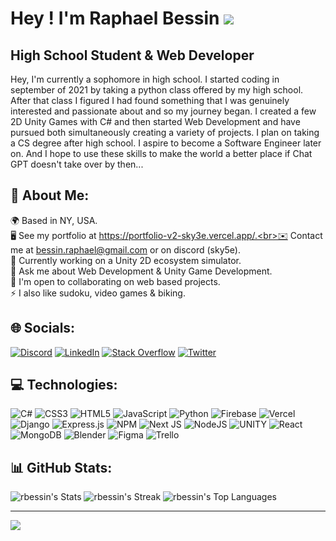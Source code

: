 Hey ! I'm Raphael Bessin ![](https://user-images.githubusercontent.com/18350557/176309783-0785949b-9127-417c-8b55-ab5a4333674e.gif)
=================================================================================================================================

High School Student & Web Developer
-----------------------------------

Hey, I'm currently a sophomore in high school. I started coding in september of 2021 by taking a python class offered by my high school. After that class I figured I had found something that I was genuinely interested and passionate about and so my journey began. I created a few 2D Unity Games with C# and then started Web Development and have pursued both simultaneously creating a variety of projects. I plan on taking a CS degree after high school. I aspire to become a Software Engineer later on. And I hope to use these skills to make the world a better place if Chat GPT doesn't take over by then...

💫 About Me:
-----------------------------------
🌍 Based in NY, USA.<br>🖥️ See my portfolio at https://portfolio-v2-sky3e.vercel.app/.<br>✉️ Contact me at bessin.raphael@gmail.com or on discord (sky5e).<br>🔭 Currently working on a Unity 2D ecosystem simulator.<br>💬 Ask me about Web Development & Unity Game Development.<br>🤝 I'm open to collaborating on web based projects.<br>⚡ I also like sudoku, video games & biking.


🌐 Socials:
-----------------------------------
[![Discord](https://img.shields.io/badge/Discord-%237289DA.svg?logo=discord&logoColor=white)](https://discordapp.com/users/SKYZE#9571) [![LinkedIn](https://img.shields.io/badge/LinkedIn-%230077B5.svg?logo=linkedin&logoColor=white)](https://linkedin.com/in/raphael-bessin/) [![Stack Overflow](https://img.shields.io/badge/-Stackoverflow-FE7A16?logo=stack-overflow&logoColor=white)](https://stackoverflow.com/users/18804057) [![Twitter](https://img.shields.io/badge/Twitter-%231DA1F2.svg?logo=Twitter&logoColor=white)](https://twitter.com/@SKY3E_2007) 

💻 Technologies:
-----------------------------------
![C#](https://img.shields.io/badge/c%23-%23239120.svg?style=for-the-badge&logo=c-sharp&logoColor=white) ![CSS3](https://img.shields.io/badge/css3-%231572B6.svg?style=for-the-badge&logo=css3&logoColor=white) ![HTML5](https://img.shields.io/badge/html5-%23E34F26.svg?style=for-the-badge&logo=html5&logoColor=white) ![JavaScript](https://img.shields.io/badge/javascript-%23323330.svg?style=for-the-badge&logo=javascript&logoColor=%23F7DF1E) ![Python](https://img.shields.io/badge/python-3670A0?style=for-the-badge&logo=python&logoColor=ffdd54) ![Firebase](https://img.shields.io/badge/firebase-%23039BE5.svg?style=for-the-badge&logo=firebase) ![Vercel](https://img.shields.io/badge/vercel-%23000000.svg?style=for-the-badge&logo=vercel&logoColor=white) ![Django](https://img.shields.io/badge/django-%23092E20.svg?style=for-the-badge&logo=django&logoColor=white) ![Express.js](https://img.shields.io/badge/express.js-%23404d59.svg?style=for-the-badge&logo=express&logoColor=%2361DAFB) ![NPM](https://img.shields.io/badge/NPM-%23000000.svg?style=for-the-badge&logo=npm&logoColor=white) ![Next JS](https://img.shields.io/badge/Next-black?style=for-the-badge&logo=next.js&logoColor=white) ![NodeJS](https://img.shields.io/badge/node.js-6DA55F?style=for-the-badge&logo=node.js&logoColor=white) ![UNITY](https://img.shields.io/badge/Unity-%2320232a.svg?style=for-the-badge&logo=unity&logoColor=white) ![React](https://img.shields.io/badge/react-%2320232a.svg?style=for-the-badge&logo=react&logoColor=%2361DAFB) ![MongoDB](https://img.shields.io/badge/MongoDB-%234ea94b.svg?style=for-the-badge&logo=mongodb&logoColor=white) ![Blender](https://img.shields.io/badge/blender-%23F5792A.svg?style=for-the-badge&logo=blender&logoColor=white) 	![Figma](https://img.shields.io/badge/figma-%23F24E1E.svg?style=for-the-badge&logo=figma&logoColor=white) ![Trello](https://img.shields.io/badge/Trello-%23026AA7.svg?style=for-the-badge&logo=Trello&logoColor=white)

📊 GitHub Stats:
-----------------------------------
![rbessin's Stats](https://github-readme-stats.vercel.app/api?username=rbessin&theme=vue&show_icons=true&hide_border=false&count_private=true)
![rbessin's Streak](https://github-readme-streak-stats.herokuapp.com/?user=rbessin&theme=vue&hide_border=false)
![rbessin's Top Languages](https://github-readme-stats.vercel.app/api/top-langs/?username=rbessin&theme=vue&show_icons=true&hide_border=false&layout=compact)

---
[![](https://visitcount.itsvg.in/api?id=SKY3E&icon=1&color=1)](https://visitcount.itsvg.in)

<!-- Proudly created with GPRM ( https://gprm.itsvg.in ) -->
